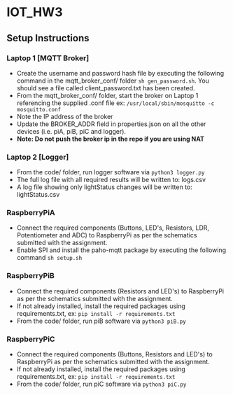 # IOT_HW3

## Setup Instructions

### Laptop 1 [MQTT Broker]

 - Create the username and password hash file by executing the following command in the mqtt_broker_conf/ folder `sh gen_password.sh`. You should see a file called client_password.txt has been created.
 - From the mqtt_broker_conf/ folder, start the broker on Laptop 1 referencing the supplied .conf file ex: `/usr/local/sbin/mosquitto -c mosquitto.conf`
 - Note the IP address of the broker
 - Update the BROKER_ADDR field in properties.json on all the other devices (i.e. piA, piB, piC and logger).
 - **Note: Do not push the broker ip in the repo if you are using NAT**

### Laptop 2 [Logger]

 - From the code/ folder, run logger software via `python3 logger.py`
 - The full log file with all required results will be written to: logs.csv
 - A log file showing only lightStatus changes will be written to: lightStatus.csv

### RaspberryPiA

 - Connect the required components (Buttons, LED's, Resistors, LDR, Potentiometer and ADC) to RaspberryPi as per the schematics submitted with the assignment.
 - Enable SPI and install the paho-mqtt package by executing the following command `sh setup.sh`
 
### RaspberryPiB

 - Connect the required components (Resistors and  LED's) to RaspberryPi as per the schematics submitted with the assignment.
 - If not already installed, install the required packages using requirements.txt, ex: `pip install -r requirements.txt`
 - From the code/ folder, run piB software via `python3 piB.py`

### RaspberryPiC

 - Connect the required components (Buttons, Resistors and LED's) to RaspberryPi as per the schematics submitted with the assignment.
 - If not already installed, install the required packages using requirements.txt, ex: `pip install -r requirements.txt`
 - From the code/ folder, run piC software via `python3 piC.py`
